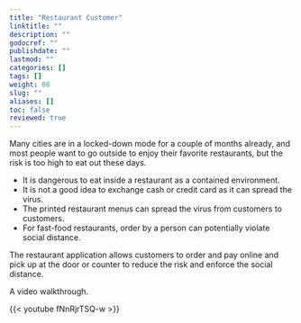 ```yaml
---
title: "Restaurant Customer"
linktitle: ""
description: ""
godocref: ""
publishdate: ""
lastmod: ""
categories: []
tags: []
weight: 00
slug: ""
aliases: []
toc: false
reviewed: true
---
```


Many cities are in a locked-down mode for a couple of months already, and most people want to go outside to enjoy their favorite restaurants, but the risk is too high to eat out these days. 

* It is dangerous to eat inside a restaurant as a contained environment.
* It is not a good idea to exchange cash or credit card as it can spread the virus. 
* The printed restaurant menus can spread the virus from customers to customers. 
* For fast-food restaurants, order by a person can potentially violate social distance. 

The restaurant application allows customers to order and pay online and pick up at the door or counter to reduce the risk and enforce the social distance. 

A video walkthrough. 

{{< youtube fNnRjrTSQ-w >}}
